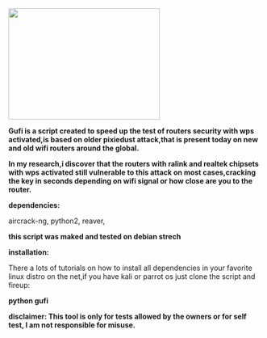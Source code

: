 <img align="center" width="300" height="220" src="http://i64.tinypic.com/2m4w38o.png">




**Gufi is a script created to speed up the test of routers security with wps 
activated,is based on older pixiedust attack,that is present today on new and
old wifi routers around the global.**

**In my research,i discover that the routers with ralink and realtek chipsets with
wps activated still vulnerable to this attack on most cases,cracking the key in 
seconds depending on wifi signal or how close are you to the router.**

**dependencies:**

aircrack-ng,
python2,
reaver,

**this script was maked and tested on debian strech**


**installation:**

There a lots of tutorials on how to install all dependencies in your favorite
linux distro on the net,if you have kali or parrot os just clone the script
and fireup:

<b>python gufi</b>

**disclaimer:
This tool is only for tests allowed by the owners or for self test,
I am not responsible for misuse.**
